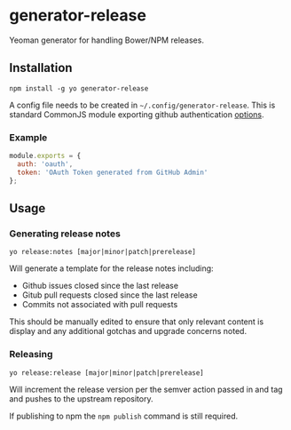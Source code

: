 # generator-release

Yeoman generator for handling Bower/NPM releases.

## Installation

```
npm install -g yo generator-release
```

A config file needs to be created in `~/.config/generator-release`. This is standard CommonJS module exporting github authentication [options](https://github.com/michael/github#usage).

### Example

```javascript
module.exports = {
  auth: 'oauth',
  token: 'OAuth Token generated from GitHub Admin'
};
```

## Usage

### Generating release notes
```
yo release:notes [major|minor|patch|prerelease]
```

Will generate a template for the release notes including:
- Github issues closed since the last release
- Gitub pull requests closed since the last release
- Commits not associated with pull requests

This should be manually edited to ensure that only relevant content is display and any additional gotchas and upgrade concerns noted.


### Releasing

```
yo release:release [major|minor|patch|prerelease]
```

Will increment the release version per the semver action passed in and tag and pushes to the upstream repository.

If publishing to npm the `npm publish` command is still required.
